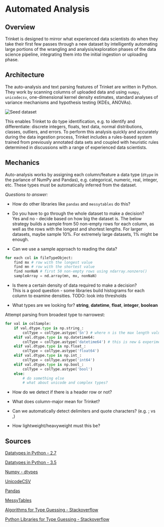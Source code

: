 # Automated Analysis

## Overview    

Trinket is designed to mirror what experienced data scientists do when they take their first few passes through a new dataset by intelligently automating large portions of the wrangling and analysis/exploration phases of the data science pipeline, integrating them into the initial ingestion or uploading phase.

## Architecture    

The auto-analysis and text parsing features of Trinket are written in Python. They work by scanning columns of uploaded data and using `numpy`, `unicodecsv`, one-dimensional kernel density estimates, standard analyses of variance mechanisms and hypothesis testing (KDEs, ANOVAs).

![Seed dataset](../images/data_set.png)

This enables Trinket to do type identification, e.g. to identify and differentiate: discrete integers, floats, text data, normal distributions, classes, outliers, and errors. To perform this analysis quickly and accurately during the data ingestion process, Trinket includes a rules-based system trained from previously annotated data sets and coupled with heuristic rules determined in discussions with a range of experienced data scientists.

## Mechanics

Auto-analysis works by assigning each column/feature a data type (`dtype` in the parlance of NumPy and Pandas), e.g. categorical, numeric, real, integer, etc. These types must be automatically inferred from the dataset.

_Questions to answer:_

- How do other libraries like `pandas` and `messytables` do this?    

- Do you have to go through the whole dataset to make a decision?    
Yes and no - decide based on how big the dataset is. The below strategy builds a sample from 50 non-empty rows for each column, as well as the rows with the longest and shortest lengths. For larger datasets, maybe sample 10%. For extremely large datasets, 1% might be enough.

- Can we use a sample approach to reading the data?   
```python
for each col in fileTypeObject:
    find mx # row with the longest value
    find mn # row with the shortest value
    find nonNaN # first 50 non-empty rows using ndarray.nonzero()
    sampleArray = nd.array(mn, mx, nonNaN)
```
- Is there a certain density of data required to make a decision?    
This is a good question - some libraries build histograms for each column to examine densities.
TODO: look into thresholds

- What types are we looking for?
__string__, __datetime__, __float__, __integer__, __boolean__

Attempt parsing from broadest type to narrowest:

```python
for val in colSample:
    if val.dtype.type is np.string_:
        colType = colType.astype('Sn') # where n is the max length value in col
    elif val.dtype.type is np.datetime64:
        colType = colType.astype('datetime64') # this is new & experimental in NumPy 1.7.0   
    elif val.dtype.type is np.float_:
        colType = colType.astype('float64')      
    elif val.dtype.type is np.int_:
        colType = colType.astype('int64')   
    elif val.dtype.type is np.bool_:
        colType = colType.astype('bool')   
    else:
        # do something else
        # what about unicode and complex types?
```

- How do we detect if there is a header row or not?    

- What does column-major mean for Trinket?    

- Can we automatically detect delimiters and quote characters? (e.g. ; vs ,)

- How lightweight/heavyweight must this be?   


## Sources

[Datatypes in Python - 2.7](https://docs.python.org/2/library/datatypes.html)

[Datatypes in Python - 3.5](https://docs.python.org/3.5/library/datatypes.html)

[Numpy - dtypes](http://docs.scipy.org/doc/numpy/reference/arrays.dtypes.html)

[UnicodeCSV](https://github.com/jdunck/python-unicodecsv/blob/master/README.rst)

[Pandas](http://pandas.pydata.org/)

[MessyTables](https://messytables.readthedocs.org/en/latest/)

[Algorithms for Type Guessing - Stackoverflow](http://stackoverflow.com/questions/6824862/data-type-recognition-guessing-of-csv-data-in-python)

[Python Libraries for Type Guessing - Stackoverflow](http://stackoverflow.com/questions/3098337/method-for-guessing-type-of-data-represented-currently-represented-as-strings-in)
